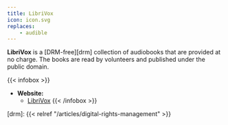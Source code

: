 ```yaml
---
title: LibriVox
icon: icon.svg
replaces:
    - audible
---
```


**LibriVox** is a [DRM-free][drm] collection of audiobooks that are provided at no charge. The books are read by volunteers and published under the public domain.

{{< infobox >}}
- **Website:**
    - [LibriVox](https://librivox.org/)
{{< /infobox >}}

[drm]: {{< relref "/articles/digital-rights-management" >}}